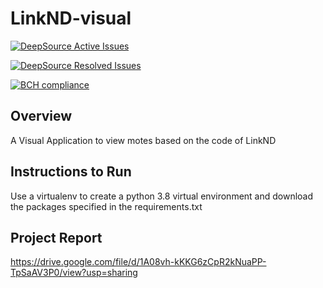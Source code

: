 # LinkND-visual

[![DeepSource Active Issues](https://deepsource.io/gh/Apro123/LinkND-visual.svg/?label=active+issues&show_trend=true&token=RftojWxyMYQR7jdufqpEEuUH)](https://deepsource.io/gh/Apro123/LinkND-visual/?ref=repository-badge)

[![DeepSource Resolved Issues](https://deepsource.io/gh/Apro123/LinkND-visual.svg/?label=resolved+issues&show_trend=true&token=RftojWxyMYQR7jdufqpEEuUH)](https://deepsource.io/gh/Apro123/LinkND-visual/?ref=repository-badge)

[![BCH compliance](https://bettercodehub.com/edge/badge/Apro123/LinkND-visual?branch=master&token=4decfcad2e61178005fceef03a46ed2d70b16329)](https://bettercodehub.com/)

## Overview
A Visual Application to view motes based on the code of LinkND

## Instructions to Run
Use a virtualenv to create a python 3.8 virtual environment and download the packages specified in the requirements.txt

## Project Report
https://drive.google.com/file/d/1A08vh-kKKG6zCpR2kNuaPP-TpSaAV3P0/view?usp=sharing
